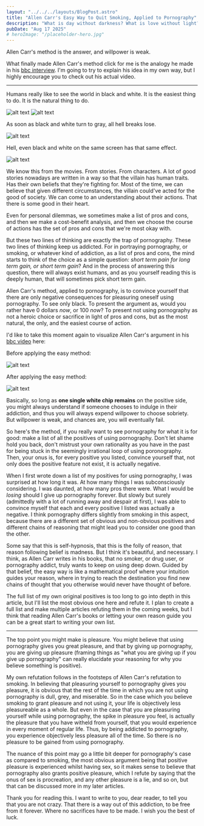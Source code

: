 ```yaml
---
layout: "../../../layouts/BlogPost.astro"
title: "Allen Carr's Easy Way to Quit Smoking, Applied to Pornography"
description: "What is day without darkness? What is love without light?"
pubDate: "Aug 17 2025"
# heroImage: "/placeholder-hero.jpg"
---
```


Allen Carr's method is the answer, and willpower is weak.

What finally made Allen Carr's method click for me is the analogy he made in his [bbc interview](https://youtu.be/0TL2Vh7goJc?si=FMdCuWvqB0yFxElq). I'm going to try to explain his idea in my own way, but I highly encourage you to check out his actual video.

---

Humans really like to see the world in black and white. It is the easiest thing to do. It is the natural thing to do.

![alt text](_f1.svg)
![alt text](_f2.svg)

As soon as black and white turn to gray, all hell breaks lose. 

![alt text](_f3.svg)

Hell, even black and white on the same screen has that same effect.

![alt text](_f4.svg)

We know this from the movies. From stories. From characters. A lot of good stories nowadays are written in a way so that the villain has human traits. Has their own beliefs that they're fighting for. Most of the time, we can believe that given different circumstances, the villain could've acted for the good of society. We can come to an understanding about their actions. That there is some good in their heart.

Even for personal dilemmas, we sometimes make a list of pros and cons, and then we make a cost-benefit analysis, and then we choose the course of actions has the set of pros and cons that we're most okay with. 

But these two lines of thinking are exactly the trap of pornography. These two lines of thinking keep us addicted. For in portraying pornography, or smoking, or whatever kind of addiction, as a list of pros and cons, the mind starts to think of the choice as a simple question: *short term pain for long term gain, or short term gain*? And in the process of answering this question, there will always exist humans, and as you yourself reading this is deeply human, that will sometimes pick short term gain. 

Allen Carr's method, applied to pornography, is to convince yourself that there are only negative consequences for pleasuring oneself using pornography. To see only black. To present the argument as, would you rather have 0 dollars *now*, or 100 *now*? To present not using pornography as not a heroic choice or sacrifice in light of pros and cons, but as the most natural, the only, and the easiest course of action. 

I'd like to take this moment again to visualize Allen Carr's argument in his [bbc video](https://youtu.be/0TL2Vh7goJc?si=FMdCuWvqB0yFxElq) here: 

Before applying the easy method:

![alt text](_f5.svg)

After applying the easy method:

![alt text](_f6.svg)

Basically, so long as **one single white chip remains** on the positive side, you might always understand if someone chooses to indulge in their addiction, and thus you will always expend willpower to choose sobriety. But willpower is weak, and chances are, you will eventually fail.  

So here's the method, if you really want to see pornography for what it is for good: make a list of all the positives of using pornography. Don't let shame hold you back, don't mistrust your own rationality as you have in the past for being stuck in the seemingly irrational loop of using poronography. Then, your onus is, for every positive you listed, convince yourself that, not only does the positive feature not exist, it is actually negative.

When I first wrote down a list of my positives for using pornography, I was surprised at how long it was. At how many things I was subconsciously considering. I was daunted, at how many pros there were. What I would be *losing* should I give up pornography forever. But slowly but surely (admittedly with a lot of running away and despair at first), I was able to convince myself that each and every positive I listed was actually a negative. I think pornography differs slightly from smoking in this aspect, because there are a different set of obvious and non-obvious positives and different chains of reasoning that might lead you to consider one good than the other.

Some say that this is self-hypnosis, that this is the folly of reason, that reason following belief is madness. But I think it's beautiful, and necessary. I think, as Allen Carr writes in his books, that no smoker, or drug user, or pornography addict, truly wants to keep on using deep down. Guided by that belief, the easy way is like a mathematical proof where your intuition guides your reason, where in trying to reach the destination you find new chains of thought that you otherwise would never have thought of before.  

The full list of my own original positives is too long to go into depth in this article, but I'll list the most obvious one here and refute it. I plan to create a full list and make multiple articles refuting them in the coming weeks, but I think that reading Allen Carr's books or letting your own reason guide you can be a great start to writing your own list.

---

The top point you might make is pleasure. You might believe that using pornography gives you great pleasure, and that by giving up pornography, you are giving up pleasure (framing things as "what you are giving up if you give up pornography" can really elucidate your reasoning for why you believe something is positive).

My own refutation follows in the footsteps of Allen Carr's refutation to smoking. In believing that pleasuring yourself to pornography gives you pleasure, it is obvious that the rest of the time in which you are not using pornography is dull, grey, and miserable. So in the case which you believe smoking to grant pleasure and not using it, your life is objectively less pleasureable as a whole. But even in the case that you are pleasuring yourself while using pornography, the spike in pleasure you feel, is actually the pleasure that you have witheld from yourself, that you would experience in every moment of regular life. Thus, by being addicted to pornography, you experience objectively less pleasure all of the time. So there is no pleasure to be gained from using pornography.

The nuance of this point may go a little bit deeper for pornography's case as compared to smoking, the most obvious argument being that positive pleasure is experienced whilst having sex, so it makes sense to believe that pornography also grants positive pleasure, which I refute by saying that the onus of sex is procreation, and any other pleasure is a lie, and so on, but that can be discussed more in my later articles.

Thank you for reading this. I want to write to you, dear reader, to tell you that you are not crazy. That there is a way out of this addiction, to be free from it forever. Where no sacrifices have to be made. I wish you the best of luck. 
